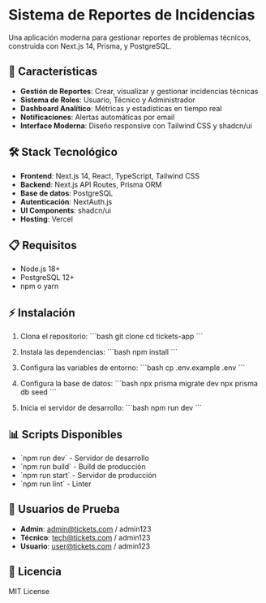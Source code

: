 # Sistema de Reportes de Incidencias

Una aplicación moderna para gestionar reportes de problemas técnicos, construida con Next.js 14, Prisma, y PostgreSQL.

## 🚀 Características

- **Gestión de Reportes**: Crear, visualizar y gestionar incidencias técnicas
- **Sistema de Roles**: Usuario, Técnico y Administrador
- **Dashboard Analítico**: Métricas y estadísticas en tiempo real
- **Notificaciones**: Alertas automáticas por email
- **Interface Moderna**: Diseño responsive con Tailwind CSS y shadcn/ui

## 🛠️ Stack Tecnológico

- **Frontend**: Next.js 14, React, TypeScript, Tailwind CSS
- **Backend**: Next.js API Routes, Prisma ORM
- **Base de datos**: PostgreSQL
- **Autenticación**: NextAuth.js
- **UI Components**: shadcn/ui
- **Hosting**: Vercel

## 📋 Requisitos

- Node.js 18+ 
- PostgreSQL 12+
- npm o yarn

## ⚡ Instalación

1. Clona el repositorio:
\`\`\`bash
git clone <repository-url>
cd tickets-app
\`\`\`

2. Instala las dependencias:
\`\`\`bash
npm install
\`\`\`

3. Configura las variables de entorno:
\`\`\`bash
cp .env.example .env
\`\`\`

4. Configura la base de datos:
\`\`\`bash
npx prisma migrate dev
npx prisma db seed
\`\`\`

5. Inicia el servidor de desarrollo:
\`\`\`bash
npm run dev
\`\`\`

## 📊 Scripts Disponibles

- \`npm run dev\` - Servidor de desarrollo
- \`npm run build\` - Build de producción
- \`npm run start\` - Servidor de producción
- \`npm run lint\` - Linter

## 👥 Usuarios de Prueba

- **Admin**: admin@tickets.com / admin123
- **Técnico**: tech@tickets.com / admin123  
- **Usuario**: user@tickets.com / admin123

## 📝 Licencia

MIT License